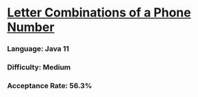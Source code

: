 # [Letter Combinations of a Phone Number](https://leetcode.com/problems/letter-combinations-of-a-phone-number/)

### Language: Java 11

### Difficulty: Medium

### Acceptance Rate: 56.3%
